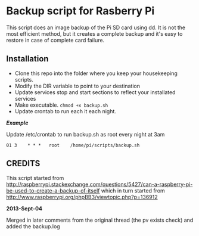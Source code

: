 # Backup script for Rasberry Pi
This script does an image backup of the Pi SD card using dd. It is not the most efficient method, but it creates a complete backup and it's easy to restore in case of complete card failure.

## Installation
- Clone this repo into the folder where you keep your housekeeping scripts.
- Modify the DIR variable to point to your destination
- Update services stop and start sections to reflect your installated services
- Make executable. ```chmod +x backup.sh```
- Update crontab to run each it each night.

___Example___

Update /etc/crontab to run backup.sh as root every night at 3am

```01 3    * * *   root    /home/pi/scripts/backup.sh```


## CREDITS
This script started from
   <http://raspberrypi.stackexchange.com/questions/5427/can-a-raspberry-pi-be-used-to-create-a-backup-of-itself>
 which in turn started from
   <http://www.raspberrypi.org/phpBB3/viewtopic.php?p=136912>


__2013-Sept-04__

Merged in later comments from the original thread (the pv exists check) and added the backup.log

